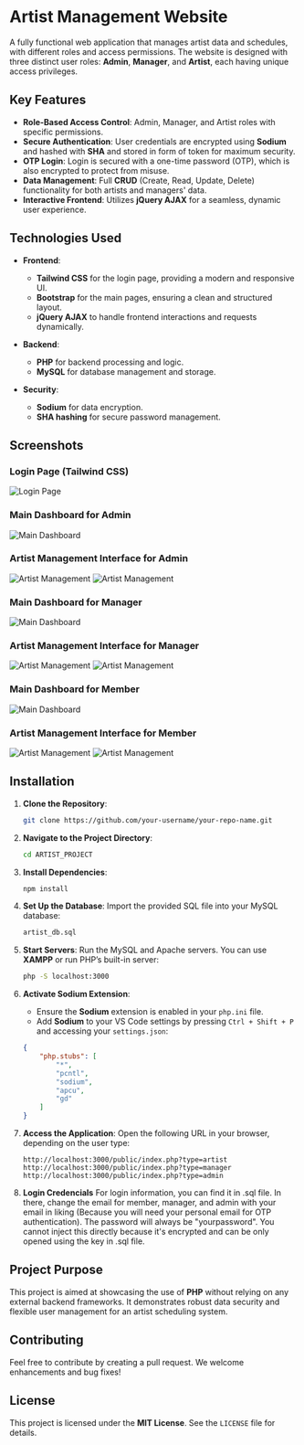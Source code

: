 # Artist Management Website

A fully functional web application that manages artist data and schedules, with different roles and access permissions. The website is designed with three distinct user roles: **Admin**, **Manager**, and **Artist**, each having unique access privileges.

## Key Features

- **Role-Based Access Control**: Admin, Manager, and Artist roles with specific permissions.
- **Secure Authentication**: User credentials are encrypted using **Sodium** and hashed with **SHA** and stored in form of token for maximum security.
- **OTP Login**: Login is secured with a one-time password (OTP), which is also encrypted to protect from misuse.
- **Data Management**: Full **CRUD** (Create, Read, Update, Delete) functionality for both artists and managers' data.
- **Interactive Frontend**: Utilizes **jQuery AJAX** for a seamless, dynamic user experience.

## Technologies Used

- **Frontend**: 
  - **Tailwind CSS** for the login page, providing a modern and responsive UI.
  - **Bootstrap** for the main pages, ensuring a clean and structured layout.
  - **jQuery AJAX** to handle frontend interactions and requests dynamically.

- **Backend**: 
  - **PHP** for backend processing and logic.
  - **MySQL** for database management and storage.

- **Security**:
  - **Sodium** for data encryption.
  - **SHA hashing** for secure password management.

## Screenshots

### Login Page (Tailwind CSS)
![Login Page](docs/landingPage.png)

### Main Dashboard for Admin
![Main Dashboard](docs/mainAdmin.png)

### Artist Management Interface for Admin
![Artist Management](docs/admin1.png)
![Artist Management](docs/admin2.png)

### Main Dashboard for Manager
![Main Dashboard](docs/mainManager.png)

### Artist Management Interface for Manager
![Artist Management](docs/manager1.png)
![Artist Management](docs/manager2.png)

### Main Dashboard for Member
![Main Dashboard](docs/mainMember.png)

### Artist Management Interface for Member
![Artist Management](docs/member1.png)
![Artist Management](docs/member2.png)

## Installation

1. **Clone the Repository**:
    ```bash
    git clone https://github.com/your-username/your-repo-name.git
    ```

2. **Navigate to the Project Directory**:
    ```bash
    cd ARTIST_PROJECT
    ```

3. **Install Dependencies**:
    ```bash
    npm install
    ```

4. **Set Up the Database**:
    Import the provided SQL file into your MySQL database:
    ```bash
    artist_db.sql
    ```

5. **Start Servers**:
    Run the MySQL and Apache servers. You can use **XAMPP** or run PHP’s built-in server:
    ```bash
    php -S localhost:3000
    ```

6. **Activate Sodium Extension**:
    - Ensure the **Sodium** extension is enabled in your `php.ini` file.
    - Add **Sodium** to your VS Code settings by pressing `Ctrl + Shift + P` and accessing your `settings.json`:
    ```json
    {
        "php.stubs": [
            "*",
            "pcntl",
            "sodium",
            "apcu",
            "gd"
        ]
    }
    ```

7. **Access the Application**:
    Open the following URL in your browser, depending on the user type:
    ```
    http://localhost:3000/public/index.php?type=artist
    http://localhost:3000/public/index.php?type=manager
    http://localhost:3000/public/index.php?type=admin
    ```
    
8. **Login Credencials**
   For login information, you can find it in .sql file. In there, change the email for member, manager, and admin with your email in liking (Because you will need your personal email for OTP authentication). The password will always be "yourpassword". You cannot inject this directly because it's encrypted and can be only opened using the key in .sql file.

## Project Purpose

This project is aimed at showcasing the use of **PHP** without relying on any external backend frameworks. It demonstrates robust data security and flexible user management for an artist scheduling system.

## Contributing

Feel free to contribute by creating a pull request. We welcome enhancements and bug fixes!

## License

This project is licensed under the **MIT License**. See the `LICENSE` file for details.
